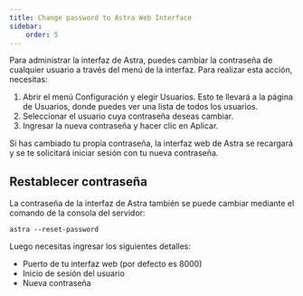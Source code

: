 ```yaml
---
title: Change password to Astra Web Interface
sidebar:
    order: 5
---
```


Para administrar la interfaz de Astra, puedes cambiar la contraseña de cualquier usuario a través del menú de la interfaz. Para realizar esta acción, necesitas:

1. Abrir el menú Configuración y elegir Usuarios. Esto te llevará a la página de Usuarios, donde puedes ver una lista de todos los usuarios.
2. Seleccionar el usuario cuya contraseña deseas cambiar.
3. Ingresar la nueva contraseña y hacer clic en Aplicar.

Si has cambiado tu propia contraseña, la interfaz web de Astra se recargará y se te solicitará iniciar sesión con tu nueva contraseña.

## Restablecer contraseña

La contraseña de la interfaz de Astra también se puede cambiar mediante el comando de la consola del servidor:

```
astra --reset-password
```

Luego necesitas ingresar los siguientes detalles:

- Puerto de tu interfaz web (por defecto es 8000)
- Inicio de sesión del usuario
- Nueva contraseña